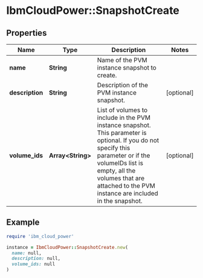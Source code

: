 # IbmCloudPower::SnapshotCreate

## Properties

| Name | Type | Description | Notes |
| ---- | ---- | ----------- | ----- |
| **name** | **String** | Name of the PVM instance snapshot to create. |  |
| **description** | **String** | Description of the PVM instance snapshot. | [optional] |
| **volume_ids** | **Array&lt;String&gt;** | List of volumes to include in the PVM instance snapshot. This parameter is optional. If you do not specify this parameter or if the volumeIDs list is empty, all the volumes that are attached to the PVM instance are included in the snapshot. | [optional] |

## Example

```ruby
require 'ibm_cloud_power'

instance = IbmCloudPower::SnapshotCreate.new(
  name: null,
  description: null,
  volume_ids: null
)
```

